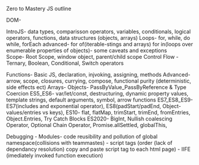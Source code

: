 Zero to Mastery JS outline

DOM- 


IntroJS- data types, comparisson operators, variables, conditionals, logical operators, functions, data structures (objects, arrays) 
Loops- for, while, do while, forEach
		advanced- for of(iterable-stings and arrays) for in(loops over enumerable properties of objects)- some caveats and exceptions	
Scope- Root Scope, window object, parent/child scope
Control Flow - Ternary, Boolean, Conditional, Switch operators

Functions- Basic JS, declaration, injvoking, assigning, methods
			Advanced- arrow, scope, closures, currying, compose, functional purity (deterministic, side effects ect)
Arrays-
Objects-
PassByValue_PassByReference & Type Coercion
ES5_ES6- var/let/const, destructuring, dynamic property values, template strings, default arguments, symbol, arrow functions
ES7_ES8_ES9- ES7(includes and exponential operator), ES8(padStart/padEnd, Object-values/entries vs keys), 
ES10- flat, flatMap, trimStart, trimEnd, fromEntries, Object.Entries, Try Catch Blocks
ES2020- BigInt, Nullish coalescing Operator, Optional Chain Operator, Promise.allSettled, globalThis,

Debugging - 
Modules- code reusibility and pollution of global namespace(collisions with teammastes)
		- script tags (order (lack of dependancy resolution) copy and paste script tag to each html page)
		- IIFE  (imediately invoked function execution)